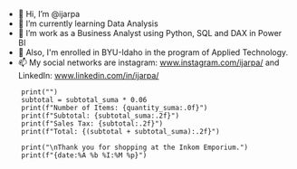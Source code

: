 - 👋 Hi, I’m @ijarpa
- 👀 I’m currently learning Data Analysis 
- 🌱 I’m work as a Business Analyst using Python, SQL and DAX in Power BI
- 💞️ Also, I'm enrolled in BYU-Idaho in the program of Applied Technology.
- 📫 My social networks are instagram: www.instagram.com/ijarpa/ and LinkedIn: www.linkedin.com/in/ijarpa/

<!---
ijarpa/ijarpa is a ✨ special ✨ repository because its `README.md` (this file) appears on your GitHub profile.
You can click the Preview link to take a look at your changes.
--->


        print("")
        subtotal = subtotal_suma * 0.06
        print(f"Number of Items: {quantity_suma:.0f}")
        print(f"Subtotal: {subtotal_suma:.2f}")
        print(f"Sales Tax: {subtotal:.2f}")
        print(f"Total: {(subtotal + subtotal_suma):.2f}")

        print("\nThank you for shopping at the Inkom Emporium.")
        print(f"{date:%A %b %I:%M %p}")
